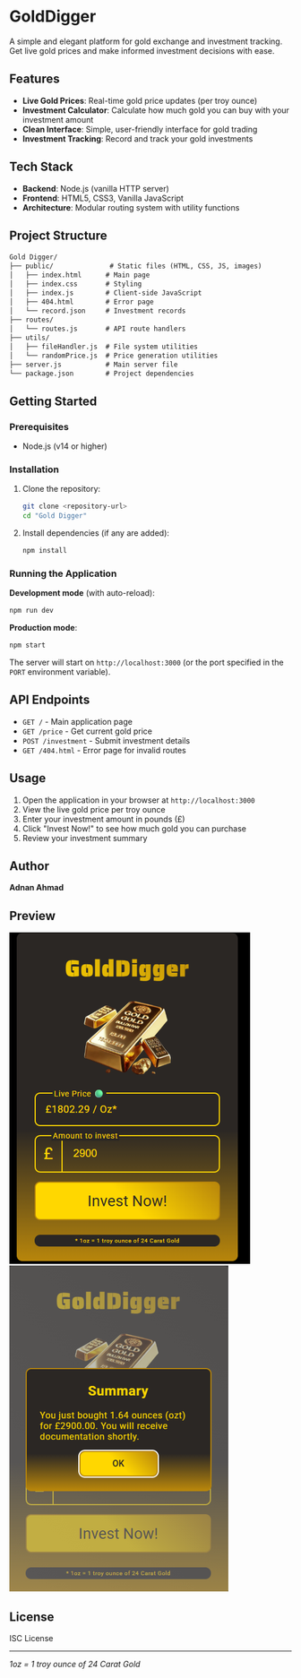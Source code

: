 # GoldDigger 

A simple and elegant platform for gold exchange and investment tracking. Get live gold prices and make informed investment decisions with ease.

## Features

- **Live Gold Prices**: Real-time gold price updates (per troy ounce)
- **Investment Calculator**: Calculate how much gold you can buy with your investment amount
- **Clean Interface**: Simple, user-friendly interface for gold trading
- **Investment Tracking**: Record and track your gold investments

## Tech Stack

- **Backend**: Node.js (vanilla HTTP server)
- **Frontend**: HTML5, CSS3, Vanilla JavaScript
- **Architecture**: Modular routing system with utility functions

## Project Structure

```
Gold Digger/
├── public/              # Static files (HTML, CSS, JS, images)
│   ├── index.html      # Main page
│   ├── index.css       # Styling
│   ├── index.js        # Client-side JavaScript
│   ├── 404.html        # Error page
│   └── record.json     # Investment records
├── routes/
│   └── routes.js       # API route handlers
├── utils/
│   ├── fileHandler.js  # File system utilities
│   └── randomPrice.js  # Price generation utilities
├── server.js           # Main server file
└── package.json        # Project dependencies
```

## Getting Started

### Prerequisites

- Node.js (v14 or higher)

### Installation

1. Clone the repository:
   ```bash
   git clone <repository-url>
   cd "Gold Digger"
   ```

2. Install dependencies (if any are added):
   ```bash
   npm install
   ```

### Running the Application

**Development mode** (with auto-reload):
```bash
npm run dev
```

**Production mode**:
```bash
npm start
```

The server will start on `http://localhost:3000` (or the port specified in the `PORT` environment variable).

## API Endpoints

- `GET /` - Main application page
- `GET /price` - Get current gold price
- `POST /investment` - Submit investment details
- `GET /404.html` - Error page for invalid routes

## Usage

1. Open the application in your browser at `http://localhost:3000`
2. View the live gold price per troy ounce
3. Enter your investment amount in pounds (£)
4. Click "Invest Now!" to see how much gold you can purchase
5. Review your investment summary

## Author

**Adnan Ahmad**

## Preview
![main image](image.png)
![purchased](image-1.png)
## License

ISC License

---

*1oz = 1 troy ounce of 24 Carat Gold*
